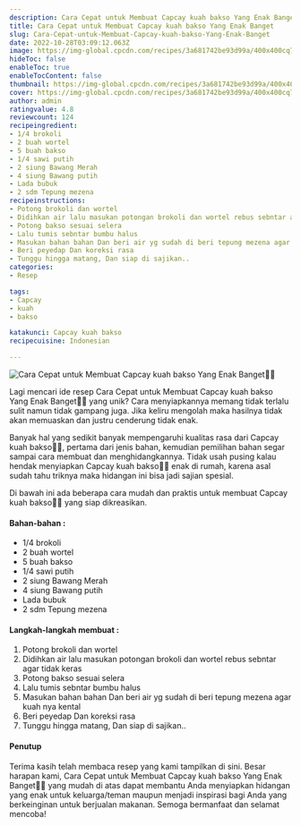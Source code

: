 ```yaml
---
description: Cara Cepat untuk Membuat Capcay kuah bakso Yang Enak Banget"
title: Cara Cepat untuk Membuat Capcay kuah bakso Yang Enak Banget
slug: Cara-Cepat-untuk-Membuat-Capcay-kuah-bakso-Yang-Enak-Banget
date: 2022-10-28T03:09:12.063Z
image: https://img-global.cpcdn.com/recipes/3a681742be93d99a/400x400cq70/photo.jpg
hideToc: false
enableToc: true
enableTocContent: false
thumbnail: https://img-global.cpcdn.com/recipes/3a681742be93d99a/400x400cq70/photo.jpg
cover: https://img-global.cpcdn.com/recipes/3a681742be93d99a/400x400cq70/photo.jpg
author: admin
ratingvalue: 4.8
reviewcount: 124
recipeingredient:
- 1/4 brokoli
- 2 buah wortel
- 5 buah bakso
- 1/4 sawi putih
- 2 siung Bawang Merah
- 4 siung Bawang putih
- Lada bubuk
- 2 sdm Tepung mezena
recipeinstructions:
- Potong brokoli dan wortel
- Didihkan air lalu masukan potongan brokoli dan wortel rebus sebntar agar tidak keras
- Potong bakso sesuai selera
- Lalu tumis sebntar bumbu halus
- Masukan bahan bahan Dan beri air yg sudah di beri tepung mezena agar kuah nya kental
- Beri peyedap Dan koreksi rasa
- Tunggu hingga matang, Dan siap di sajikan..
categories:
- Resep

tags:
- Capcay
- kuah
- bakso

katakunci: Capcay kuah bakso
recipecuisine: Indonesian

---
```


![Cara Cepat untuk Membuat Capcay kuah bakso Yang Enak Banget👩‍🍳](https://img-global.cpcdn.com/recipes/3a681742be93d99a/400x400cq70/photo.jpg)

Lagi mencari ide resep Cara Cepat untuk Membuat Capcay kuah bakso Yang Enak Banget👩‍🍳 yang unik? Cara menyiapkannya memang tidak terlalu sulit namun tidak gampang juga. Jika keliru mengolah maka hasilnya tidak akan memuaskan dan justru cenderung tidak enak.

Banyak hal yang sedikit banyak mempengaruhi kualitas rasa dari Capcay kuah bakso👩‍🍳, pertama dari jenis bahan, kemudian pemilihan bahan segar sampai cara membuat dan menghidangkannya. Tidak usah pusing kalau hendak menyiapkan Capcay kuah bakso👩‍🍳 enak di rumah, karena asal sudah tahu triknya maka hidangan ini bisa jadi sajian spesial.

Di bawah ini ada beberapa cara mudah dan praktis untuk membuat Capcay kuah bakso👩‍🍳 yang siap dikreasikan.

<!--inarticleads1-->

#### Bahan-bahan :

- 1/4 brokoli
- 2 buah wortel
- 5 buah bakso
- 1/4 sawi putih
- 2 siung Bawang Merah
- 4 siung Bawang putih
- Lada bubuk
- 2 sdm Tepung mezena

<!--inarticleads2-->

#### Langkah-langkah membuat :

1. Potong brokoli dan wortel
1. Didihkan air lalu masukan potongan brokoli dan wortel rebus sebntar agar tidak keras
1. Potong bakso sesuai selera
1. Lalu tumis sebntar bumbu halus
1. Masukan bahan bahan Dan beri air yg sudah di beri tepung mezena agar kuah nya kental
1. Beri peyedap Dan koreksi rasa
1. Tunggu hingga matang, Dan siap di sajikan..

#### Penutup

Terima kasih telah membaca resep yang kami tampilkan di sini. Besar harapan kami, Cara Cepat untuk Membuat Capcay kuah bakso Yang Enak Banget👩‍🍳 yang mudah di atas dapat membantu Anda menyiapkan hidangan yang enak untuk keluarga/teman maupun menjadi inspirasi bagi Anda yang berkeinginan untuk berjualan makanan. Semoga bermanfaat dan selamat mencoba!